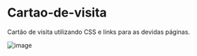 # Cartao-de-visita
Cartão de visita utilizando CSS e links para as devidas páginas.

![image](https://user-images.githubusercontent.com/78448272/113492346-15bea200-94ad-11eb-8585-ea2a9a90026f.png)

